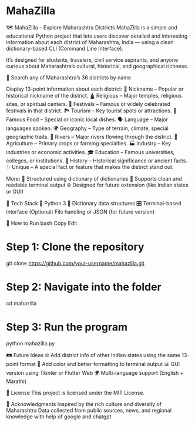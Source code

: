 # MahaZilla
🗺️ MahaZilla – Explore Maharashtra Districts
MahaZilla is a simple and educational Python project that lets users discover detailed and interesting information about each district of Maharashtra, India — using a clean dictionary-based CLI (Command Line Interface).

It’s designed for students, travelers, civil service aspirants, and anyone curious about Maharashtra’s cultural, historical, and geographical richness.


📍 Search any of Maharashtra’s 36 districts by name


Display  13-point information about each district:
📛 Nickname – Popular or historical nickname of the district.
🛕 Religious – Major temples, religious sites, or spiritual centers.
🎉 Festivals – Famous or widely celebrated festivals in that district.
🏞️ Tourism – Key tourist spots or attractions.
🍛 Famous Food – Special or iconic local dishes.
🗣️ Language – Major languages spoken.
🌍 Geography – Type of terrain, climate, special geographic traits.
🌊 Rivers – Major rivers flowing through the district.
🌾 Agriculture – Primary crops or farming specialties.
🏭 Industry – Key industries or economic activities.
🎓 Education – Famous universities, colleges, or institutions.
🏰 History – Historical significance or ancient facts.
✨ Unique – A special fact or feature that makes the district stand out.


More:
🧠 Structured using dictionary of dictionaries
💬 Supports clean and readable terminal output
🌐 Designed for future extension (like Indian states or GUI)


🧱 Tech Stack
🐍 Python 3
📂 Dictionary data structures
🎛️ Terminal-based interface
(Optional) File handling or JSON (for future version)


🚀 How to Run
bash
Copy
Edit
# Step 1: Clone the repository
git clone https://github.com/your-username/mahazilla.git
# Step 2: Navigate into the folder
cd mahazilla
# Step 3: Run the program
python mahazilla.py


🛤️ Future Ideas
🌐 Add district info of other Indian states using the same 13-point format
🌈 Add color and better formatting to terminal output
📊 GUI version using Tkinter or Flutter Web
🌍 Multi-language support (English + Marathi)


📜 License
This project is licensed under the MIT License.


🙏 Acknowledgments
Inspired by the rich culture and diversity of Maharashtra
Data collected from public sources, news, and regional knowledge with help of google and chatgpt









